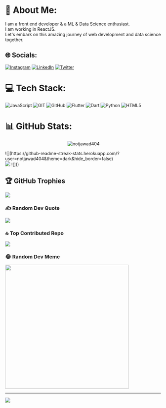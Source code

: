 # 💫 About Me:
I am a front end developer & a ML & Data Science enthusiast.<br>I am working in ReactJS.<br>Let's embark on this amazing journey of web development and data science together.


## 🌐 Socials:
[![Instagram](https://img.shields.io/badge/Instagram-%23E4405F.svg?logo=Instagram&logoColor=white)](https://instagram.com/notjawad404) [![LinkedIn](https://img.shields.io/badge/LinkedIn-%230077B5.svg?logo=linkedin&logoColor=white)](https://linkedin.com/in/notjawad404) [![Twitter](https://img.shields.io/badge/Twitter-%231DA1F2.svg?logo=Twitter&logoColor=white)](https://twitter.com/notjawad404) 

# 💻 Tech Stack:
![JavaScript](https://img.shields.io/badge/javascript-%23323330.svg?style=for-the-badge&logo=javascript&logoColor=%23F7DF1E) ![GIT](https://img.shields.io/badge/Git-fc6d26?style=for-the-badge&logo=git&logoColor=white) ![GitHub](https://img.shields.io/badge/GitHub-%23121011.svg?style=for-the-badge&logo=github&logoColor=white) ![Flutter](https://img.shields.io/badge/Flutter-%2302569B.svg?style=for-the-badge&logo=Flutter&logoColor=white) ![Dart](https://img.shields.io/badge/dart-%230175C2.svg?style=for-the-badge&logo=dart&logoColor=white) ![Python](https://img.shields.io/badge/python-3670A0?style=for-the-badge&logo=python&logoColor=ffdd54) ![HTML5](https://img.shields.io/badge/html5-%23E34F26.svg?style=for-the-badge&logo=html5&logoColor=white)
# 📊 GitHub Stats:
<p align="center">&nbsp;<img align="center" src="https://github-readme-stats.vercel.app/api?username=notjawad404&show_icons=true&locale=en" alt="notjawad404" /></p>
![](https://github-readme-streak-stats.herokuapp.com/?user=notjawad404&theme=dark&hide_border=false)<br/>
<img src="https://github-readme-stats.vercel.app/api/top-langs/?username=notjawad404&theme=dark&hide_border=false&include_all_commits=true&count_private=true&layout=compact" />
![]()

## 🏆 GitHub Trophies
![](https://github-profile-trophy.vercel.app/?username=notjawad404&theme=discord&no-frame=false&no-bg=true&margin-w=4)

### ✍️ Random Dev Quote
![](https://quotes-github-readme.vercel.app/api?type=horizontal&theme=gruvbox)

### 🔝 Top Contributed Repo
![](https://github-contributor-stats.vercel.app/api?username=notjawad404&limit=5&theme=dark&combine_all_yearly_contributions=true)

### 😂 Random Dev Meme
<img src='https://randommeme-five.vercel.app/' style="height: 400px;"/>

---
[![](https://visitcount.itsvg.in/api?id=notjawad404&icon=0&color=1)](https://visitcount.itsvg.in)

<!-- Proudly created with GPRM ( https://gprm.itsvg.in ) -->
